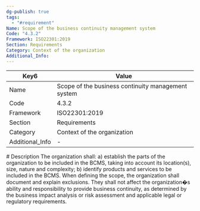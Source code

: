 ```yaml
---
dg-publish: true
tags:
  - "#requirement"
Name: Scope of the business continuity management system
Code: "4.3.2"
Framework: ISO22301:2019
Section: Requirements
Category: Context of the organization
Additional_Info: 
---
```


<div><table class="dataview table-view-table"><thead class="table-view-thead"><tr class="table-view-tr-header"><th class="table-view-th"><span>Key</span><span class="dataview small-text">6</span></th><th class="table-view-th"><span>Value</span></th></tr></thead><tbody class="table-view-tbody"><tr><td><span>Name</span></td><td><span>Scope of the business continuity management system</span></td></tr><tr><td><span>Code</span></td><td><span>4.3.2</span></td></tr><tr><td><span>Framework</span></td><td><span>ISO22301:2019</span></td></tr><tr><td><span>Section</span></td><td><span>Requirements</span></td></tr><tr><td><span>Category</span></td><td><span>Context of the organization</span></td></tr><tr><td><span>Additional_Info</span></td><td><span>-</span></td></tr></tbody></table></div>
# Description
The organization shall: a) establish the parts of the organization to be included in the BCMS, taking into account its location(s), size, nature and complexity; b) identify products and services to be included in the BCMS. When defining the scope, the organization shall document and explain exclusions. They shall not affect the organization�s ability and responsibility to provide business continuity, as determined by the business impact analysis or risk assessment and applicable legal or regulatory requirements. 
